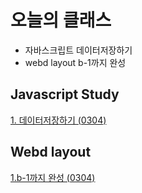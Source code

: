 # 오늘의 클래스

- 자바스크립트 데이터저장하기   
- webd layout b-1까지 완성

## Javascript Study
[1. 데이터저장하기 (0304)](https://ukey77.github.io/webs2024/javascript/javascript01.html)

## Webd layout
[1.b-1까지 완성 (0304)](https://ukey77.github.io/webs2024/webd/layout/index.html)
